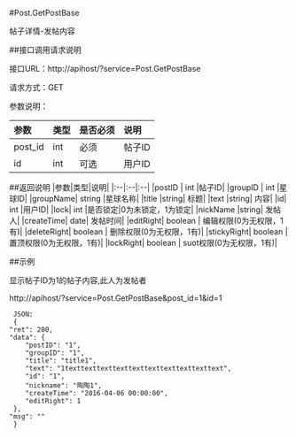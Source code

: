 #Post.GetPostBase

帖子详情-发帖内容

##接口调用请求说明

接口URL：http://apihost/?service=Post.GetPostBase

请求方式：GET

参数说明：

|参数|类型|是否必须|说明|
|:--|:--|:--|:--|
|post_id|int|必须|帖子ID|
|id|int|可选|用户ID|

##返回说明
|参数|类型|说明|
|:--|:--|:--|
|postID	|	int	|帖子ID|
|groupID	|	int	|星球ID|
|groupName|	string	|星球名称|
|title	|string|	标题|
|text	|string|	内容|
|id|	int	|用户ID|
|lock|    int |是否锁定|0为未锁定，1为锁定|
|nickName	|string|	发帖人|
|createTime|	date|	发帖时间|
|editRight|	boolean	|	编辑权限(0为无权限，1有)|
|deleteRight|	boolean	|	删除权限(0为无权限，1有)|
|stickyRight|	boolean	|	置顶权限(0为无权限，1有)|
|lockRight|	boolean	|	suot权限(0为无权限，1有)|

##示例

显示帖子ID为1的帖子内容,此人为发帖者

http://apihost/?service=Post.GetPostBase&post_id=1&id=1

     JSON:
     {
    "ret": 200,
    "data": {
        "postID": "1",
        "groupID": "1",
        "title": "title1",
        "text": "1texttexttexttexttexttexttexttexttexttext",
        "id": "1",
        "nickname": "陶陶1",
        "createTime": "2016-04-06 00:00:00",
        "editRight": 1
     },
    "msg": ""
     }
